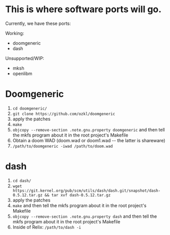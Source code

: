# This is where software ports will go.

Currently, we have these ports:

Working:
- doomgeneric
- dash

Unsupported/WIP:
- mksh
- openlibm


# Doomgeneric
1. ``cd doomgeneric/``
2. ``git clone https://github.com/ozkl/doomgeneric``
3. apply the patches
4. ``make``
5. ``objcopy --remove-section .note.gnu.property doomgeneric`` and then tell the mkfs program about it in the root project's Makefile
6. Obtain a doom WAD (doom.wad or doom1.wad -- the latter is shareware)
7. ``/path/to/doomgeneric -iwad /path/to/doom.wad``

# dash
1. ``cd dash/``
2. ``wget https://git.kernel.org/pub/scm/utils/dash/dash.git/snapshot/dash-0.5.12.tar.gz && tar xvf dash-0.5.12.tar.gz``
3. apply the patches
4. ``make`` and then tell the mkfs program about it in the root project's Makefile
5. ``objcopy --remove-section .note.gnu.property dash`` and then tell the mkfs program about it in the root project's Makefile
6. Inside of Relix: ``/path/to/dash -i``
